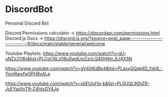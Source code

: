 # DiscordBot
 Personal Discord Bot

Discord Permissions calculator -> https://discordapi.com/permissions.html
Discord.js Docs -> https://discord.js.org/?source=post_page---------------------------#/docs/main/stable/general/welcome


Youtube Playlists:
https://www.youtube.com/watch?v=gU-uNZz2O8s&list=PLCgC6Lz08u0wdLtoZznLQ40hNm_6J4XSN

https://www.youtube.com/watch?v=gV4iltEdBs4&list=PLaxxQQak6D_fxb9_-YsmRwxfw5PH9xALe

https://www.youtube.com/watch?v=xbEUioI1q-k&list=PL0UQL90hZR-JyEYazIIvT9-Z4htzGY4Jg